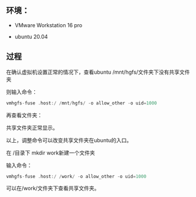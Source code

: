 ## 环境：

* VMware Workstation 16 pro

* ubuntu 20.04

## 过程

在确认虚拟机设置正常的情况下，查看ubuntu /mnt/hgfs/文件夹下没有共享文件夹

则输入命令：

```c
vmhgfs-fuse .host:/ /mnt/hgfs/ -o allow_other -o uid=1000
```

再查看文件夹：

共享文件夹正常显示。

以上，调整命令可以改变共享文件夹在ubuntu的入口。

在 /目录下 mkdir work新建一个文件夹

输入命令：

```c
vmhgfs-fuse .host:/ /work/ -o allow_other -o uid=1000
```

可以在/work/文件夹下查看共享文件夹。